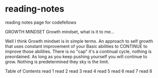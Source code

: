 # reading-notes
reading notes page for codefellows

GROWTH MINDSET
Growth mindset, what is it to me...

Well I think Growth mindset is in simple terms. An approach to self growth that uses constant improvement of your Basic abilities to CONTINUE to improve those abilities. There is no "cap" it's a continual cycle, nothing is preordained. As long as you keep pushing yourself you will continue to grow. Nothing is predetermined they sky is the limit.

Table of Contents
read 1
read 2
read 3
read 4
read 5
read 6
read 7
read 8
